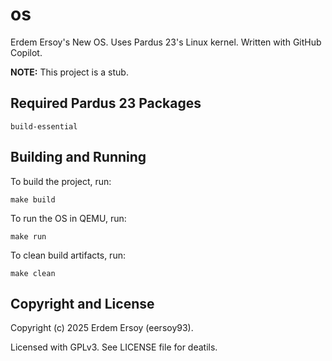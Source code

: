 # os

Erdem Ersoy's New OS. Uses Pardus 23's Linux kernel. Written with GitHub Copilot.

**NOTE:** This project is a stub.

## Required Pardus 23 Packages

``` 
build-essential
```

## Building and Running

To build the project, run:

```
make build
```

To run the OS in QEMU, run:

```
make run
```

To clean build artifacts, run:

```
make clean
```

## Copyright and License

Copyright (c) 2025 Erdem Ersoy (eersoy93).

Licensed with GPLv3. See LICENSE file for deatils.
